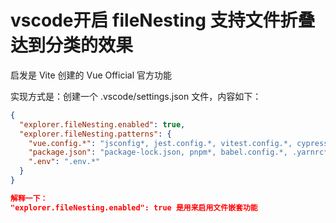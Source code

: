 # vscode开启 fileNesting 支持文件折叠达到分类的效果

启发是 Vite 创建的 Vue Official 官方功能

实现方式是：创建一个 .vscode/settings.json 文件，内容如下：

```json
{
  "explorer.fileNesting.enabled": true,
  "explorer.fileNesting.patterns": {
    "vue.config.*": "jsconfig*, jest.config.*, vitest.config.*, cypress.config.*, playwright.config.*",
    "package.json": "package-lock.json, pnpm*, babel.config.*, .yarnrc*, yarn*, .eslint*, eslint*, .oxlint*, oxlint*, .prettier*, prettier*, .editorconfig",
    ".env": ".env.*"
  }
}

解释一下：
"explorer.fileNesting.enabled": true 是用来启用文件嵌套功能


